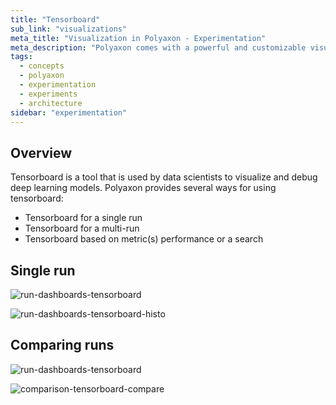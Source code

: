 ```yaml
---
title: "Tensorboard"
sub_link: "visualizations"
meta_title: "Visualization in Polyaxon - Experimentation"
meta_description: "Polyaxon comes with a powerful and customizable visualization system for driving visualization in the dashboard or programmatically."
tags:
  - concepts
  - polyaxon
  - experimentation
  - experiments
  - architecture
sidebar: "experimentation"
---
```


## Overview

Tensorboard is a tool that is used by data scientists to visualize and debug deep learning models. Polyaxon provides several ways for using tensorboard:

 * Tensorboard for a single run
 * Tensorboard for a multi-run
 * Tensorboard based on metric(s) performance or a search

## Single run

![run-dashboards-tensorboard](../../../../content/images/dashboard/runs/dashboards-tensorboard.png)

![run-dashboards-tensorboard-histo](../../../../content/images/dashboard/runs/dashboards-tensorboard-histo.png)

## Comparing runs

![run-dashboards-tensorboard](../../../../content/images/dashboard/comparison/tensorboard.png)

![comparison-tensorboard-compare](../../../../content/images/dashboard/comparison/tensorboard-compare.png)

